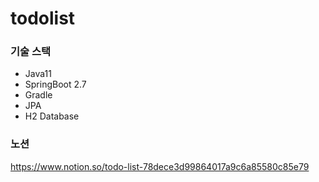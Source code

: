 # todolist


### 기술 스택

- Java11
- SpringBoot 2.7
- Gradle
- JPA
- H2 Database


### 노션 
https://www.notion.so/todo-list-78dece3d99864017a9c6a85580c85e79
